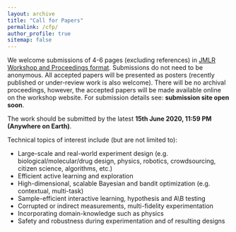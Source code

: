 ```yaml
---
layout: archive
title: "Call for Papers"
permalink: /cfp/
author_profile: true
sitemap: false
---
```


<!-- <p style="text-align: justify;">
Now is the perfect time for experiment design and active learning methods to make serious headway on a variety of modern challenges and domains. For example, many experiment design tasks involve vast and unstructured search spaces (e.g., the number of potential drug-like molecules is estimated between 10^23 and 10^60), immense amounts of unlabeled data, costly experiments, constraints in the data collection process, the potential for massive parallelism in experimentation, and corrupted or disagreeing measurement outcomes. We are particularly interested in understanding the current issues preventing the broad application of experiment design and active learning methods to these challenges, as well as initial successes.</p> -->
<!--<p style="text-align: justify;">-->
<!--</p>-->

We welcome submissions of 4-6 pages (excluding references) in [JMLR Workshop and Proceedings format](https://www.overleaf.com/latex/templates/template-for-journal-of-machine-learning-research-jmlr-with-jmlr2e-dot-sty/vjcpxhvztrjn). Submissions do not need to be anonymous. All accepted papers will be presented as posters (recently published or under-review work is also welcome). There will be no archival proceedings, however, the accepted papers will be made available online on the workshop website. For submission details see: **submission site open soon**.

The work should be submitted by the latest **15th June 2020, 11:59 PM (Anywhere on Earth)**. 

Technical topics of interest include (but are not limited to):
* Large-scale and real-world experiment design (e.g. biological/molecular/drug design, physics, robotics, crowdsourcing, citizen science, algorithms, etc.) 
* Efficient active learning and exploration
* High-dimensional, scalable Bayesian and bandit optimization (e.g. contextual, multi-task)
* Sample-efficient interactive learning, hypothesis and A\B testing
* Corrupted or indirect measurements, multi-fidelity experimentation
* Incorporating domain-knowledge such as physics
* Safety and robustness during experimentation and of resulting designs
